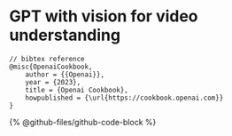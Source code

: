 # GPT with vision for video understanding

```
// bibtex reference
@misc{OpenaiCookbook,
    author = {{Openai}},
    year = {2023},
    title = {Openai Cookbook},
    howpublished = {\url{https://cookbook.openai.com}}    
}
```

{% @github-files/github-code-block %}

